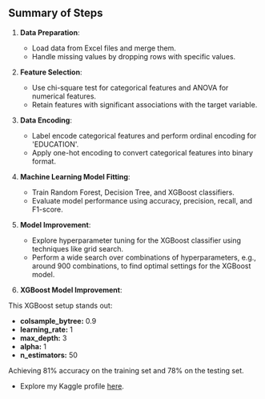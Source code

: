 ## Summary of Steps

1. **Data Preparation**:
   - Load data from Excel files and merge them.
   - Handle missing values by dropping rows with specific values.

2. **Feature Selection**:
   - Use chi-square test for categorical features and ANOVA for numerical features.
   - Retain features with significant associations with the target variable.

3. **Data Encoding**:
   - Label encode categorical features and perform ordinal encoding for 'EDUCATION'.
   - Apply one-hot encoding to convert categorical features into binary format.

4. **Machine Learning Model Fitting**:
   - Train Random Forest, Decision Tree, and XGBoost classifiers.
   - Evaluate model performance using accuracy, precision, recall, and F1-score.

5. **Model Improvement**:
   - Explore hyperparameter tuning for the XGBoost classifier using techniques like grid search.
   - Perform a wide search over combinations of hyperparameters, e.g., around 900 combinations, to find optimal settings for the XGBoost model.

6. **XGBoost Model Improvement**:

This XGBoost setup stands out:

- **colsample_bytree:** 0.9
- **learning_rate:** 1
- **max_depth:** 3
- **alpha:** 1
- **n_estimators:** 50

Achieving 81% accuracy on the training set and 78% on the testing set.
- Explore my Kaggle profile [here](https://www.kaggle.com/hashmib).
